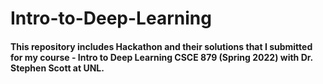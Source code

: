 # Intro-to-Deep-Learning

#### This repository includes Hackathon and their solutions that I submitted for my course - Intro to Deep Learning CSCE 879 (Spring 2022) with Dr. Stephen Scott at UNL.
